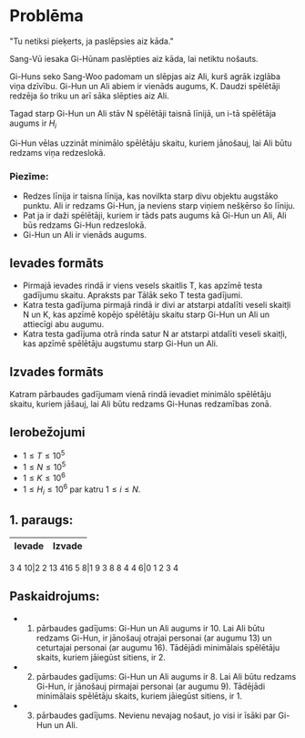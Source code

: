 
# Problēma
"Tu netiksi pieķerts, ja paslēpsies aiz kāda."

Sang-Vū iesaka Gi-Hūnam paslēpties aiz kāda, lai netiktu nošauts.

Gi-Huns seko Sang-Woo padomam un slēpjas aiz Ali, kurš agrāk izglāba viņa dzīvību. Gi-Hun un Ali abiem ir vienāds augums,
K. Daudzi spēlētāji redzēja šo triku un arī sāka slēpties aiz Ali.

Tagad starp Gi-Hun un Ali stāv N spēlētāji taisnā līnijā, un i-tā spēlētāja augums ir $H_i$​

Gi-Hun vēlas uzzināt minimālo spēlētāju skaitu, kuriem jānošauj, lai Ali būtu redzams viņa redzeslokā.

### Piezīme:
- Redzes līnija ir taisna līnija, kas novilkta starp divu objektu augstāko punktu. Ali ir redzams Gi-Hun, ja neviens starp viņiem nešķērso šo līniju.
- Pat ja ir daži spēlētāji, kuriem ir tāds pats augums kā Gi-Hun un Ali, Ali būs redzams Gi-Hun redzeslokā.
- Gi-Hun un Ali ir vienāds augums.
## Ievades formāts
- Pirmajā ievades rindā ir viens vesels skaitlis
T, kas apzīmē testa gadījumu skaitu. Apraksts par
Tālāk seko T testa gadījumi.
- Katra testa gadījuma pirmajā rindā ir divi ar atstarpi atdalīti veseli skaitļi
N un
K, kas apzīmē kopējo spēlētāju skaitu starp Gi-Hun un Ali un attiecīgi abu augumu.
- Katra testa gadījuma otrā rinda satur
N ar atstarpi atdalīti veseli skaitļi, kas apzīmē spēlētāju augstumu starp Gi-Hun un Ali.

## Izvades formāts
Katram pārbaudes gadījumam vienā rindā ievadiet minimālo spēlētāju skaitu, kuriem jāšauj, lai Ali būtu redzams Gi-Hunas redzamības zonā.

## Ierobežojumi
 - $1≤T≤10^5$
 - $1≤N≤10^5$
 - $1≤K≤10^6$
 - $1≤H_i≤10^6$ par katru $1≤i≤N.$

## 1. paraugs:
Ievade | Izvade
-|-
3
4 10|2
2 13 416
5 8|1
9 3 8 8 4
4 6|0
1 2 3 4

## Paskaidrojums:
- 1. pārbaudes gadījums: Gi-Hun un Ali augums ir 10. Lai Ali būtu redzams Gi-Hun, ir jānošauj otrajai personai (ar augumu 13) un ceturtajai personai (ar augumu 16). Tādējādi minimālais spēlētāju skaits, kuriem jāiegūst sitiens, ir 2.

- 2. pārbaudes gadījums: Gi-Hun un Ali augums ir 8. Lai Ali būtu redzams Gi-Hun, ir jānošauj pirmajai personai (ar augumu 9). Tādējādi minimālais spēlētāju skaits, kuriem jāiegūst sitiens, ir 1.

- 3. pārbaudes gadījums. Nevienu nevajag nošaut, jo visi ir īsāki par Gi-Hun un Ali.